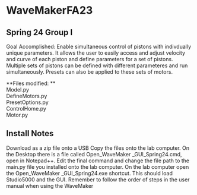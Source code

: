# WaveMakerFA23

## Spring 24 Group I
Goal Accomplished: Enable simultaneous control of pistons with indivdually unique parameters. It allows the user to easily access and adjust velocity and curve of each piston and define parameters for a set of pistons. Multiple sets of pistons can be defined with different parameteres and run simultaneously. Presets can also be applied to these sets of motors.

**Files modified: **
<br>
Model.py   <br>
DefineMotors.py <br>
PresetOptions.py <br>
ControlHome.py <br>
Motor.py

## Install Notes
Download  as a zip file onto a USB
Copy the files onto the lab computer. On the Desktop there is a file called Open_WaveMaker _GUI_Spring24.cmd, open in Notepad++. Edit the final command and change the file path to the main.py file you installed onto the lab computer.
On the lab computer open the Open_WaveMaker _GUI_Spring24.exe shortcut. This should load Studio5000 and the GUI. Remember to follow the order of steps in the user manual when using the WaveMaker
